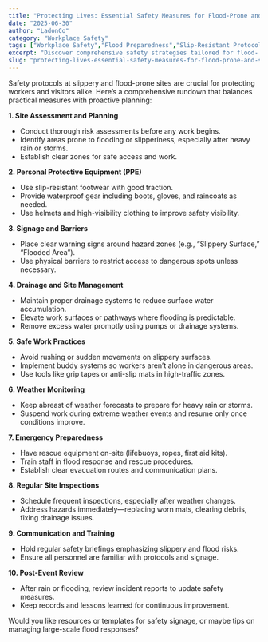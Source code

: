 ```yaml
---
title: "Protecting Lives: Essential Safety Measures for Flood-Prone and Slippery Work Sites in the Philippines"
date: "2025-06-30"
author: "LadonCo"
category: "Workplace Safety"
tags: ["Workplace Safety","Flood Preparedness","Slip-Resistant Protocols","Philippines Safety Guidelines"]
excerpt: "Discover comprehensive safety strategies tailored for flood- and slip-prone locations to ensure the well-being of workers and visitors amidst unpredictable weather challenges in the Philippines."
slug: "protecting-lives-essential-safety-measures-for-flood-prone-and-slippery-work-sites-in-the-philippines"
---
```


Safety protocols at slippery and flood-prone sites are crucial for protecting workers and visitors alike. Here’s a comprehensive rundown that balances practical measures with proactive planning:

**1. Site Assessment and Planning**
- Conduct thorough risk assessments before any work begins.
- Identify areas prone to flooding or slipperiness, especially after heavy rain or storms.
- Establish clear zones for safe access and work.

**2. Personal Protective Equipment (PPE)**
- Use slip-resistant footwear with good traction.
- Provide waterproof gear including boots, gloves, and raincoats as needed.
- Use helmets and high-visibility clothing to improve safety visibility.

**3. Signage and Barriers**
- Place clear warning signs around hazard zones (e.g., “Slippery Surface,” “Flooded Area”).
- Use physical barriers to restrict access to dangerous spots unless necessary.

**4. Drainage and Site Management**
- Maintain proper drainage systems to reduce surface water accumulation.
- Elevate work surfaces or pathways where flooding is predictable.
- Remove excess water promptly using pumps or drainage systems.

**5. Safe Work Practices**
- Avoid rushing or sudden movements on slippery surfaces.
- Implement buddy systems so workers aren’t alone in dangerous areas.
- Use tools like grip tapes or anti-slip mats in high-traffic zones.

**6. Weather Monitoring**
- Keep abreast of weather forecasts to prepare for heavy rain or storms.
- Suspend work during extreme weather events and resume only once conditions improve.

**7. Emergency Preparedness**
- Have rescue equipment on-site (lifebuoys, ropes, first aid kits).
- Train staff in flood response and rescue procedures.
- Establish clear evacuation routes and communication plans.

**8. Regular Site Inspections**
- Schedule frequent inspections, especially after weather changes.
- Address hazards immediately—replacing worn mats, clearing debris, fixing drainage issues.

**9. Communication and Training**
- Hold regular safety briefings emphasizing slippery and flood risks.
- Ensure all personnel are familiar with protocols and signage.

**10. Post-Event Review**
- After rain or flooding, review incident reports to update safety measures.
- Keep records and lessons learned for continuous improvement.

Would you like resources or templates for safety signage, or maybe tips on managing large-scale flood responses?